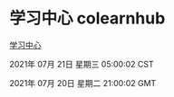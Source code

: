 # 学习中心 colearnhub
[学习中心](http://59.174.26.185:56308/colearnhub/)

2021年 07月 21日 星期三 05:00:02 CST

2021年 07月 20日 星期二 21:00:02 GMT
